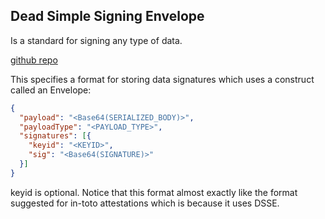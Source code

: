 ## Dead Simple Signing Envelope
Is a standard for signing any type of data.

[github repo](https://github.com/secure-systems-lab/dsse)

This specifies a format for storing data signatures which uses a construct
called an Envelope:
```json
{
  "payload": "<Base64(SERIALIZED_BODY)>",
  "payloadType": "<PAYLOAD_TYPE>",
  "signatures": [{
    "keyid": "<KEYID>",
    "sig": "<Base64(SIGNATURE)>"
  }]
}
```
keyid is optional. Notice that this format almost exactly like the format
suggested for in-toto attestations which is because it uses DSSE.
